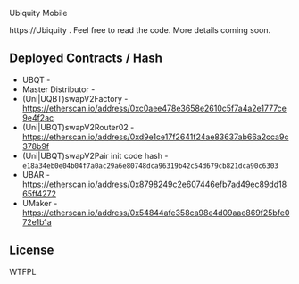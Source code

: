 Ubiquity Mobile

https://Ubiquity . Feel free to read the code. More details coming soon.

## Deployed Contracts / Hash

- UBQT - 
- Master Distributor - 
- (Uni|UQBT)swapV2Factory - https://etherscan.io/address/0xc0aee478e3658e2610c5f7a4a2e1777ce9e4f2ac
- (Uni|UBQT)swapV2Router02 - https://etherscan.io/address/0xd9e1ce17f2641f24ae83637ab66a2cca9c378b9f
- (Uni|UBQT)swapV2Pair init code hash - `e18a34eb0e04b04f7a0ac29a6e80748dca96319b42c54d679cb821dca90c6303`
- UBAR - https://etherscan.io/address/0x8798249c2e607446efb7ad49ec89dd1865ff4272
- UMaker - https://etherscan.io/address/0x54844afe358ca98e4d09aae869f25bfe072e1b1a

## License

WTFPL
